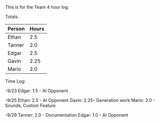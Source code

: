This is for the Team 4 hour log.


Totals: 

| Person   | Hours |
| -------- | ----- |
| Ethan    | 2.5   |
| Tanner   | 2.0   |
| Edgar    | 2.5   |
| Gavin    | 2.25  |
| Mario    | 2.0   |

Time Log:

  -9/23
    Edgar: 1.5 - AI Opponent

  -9/25
    Ethan: 2.5 - AI Opponent
    Gavin: 2.25- Generation work
    Mario: 2.0 - Sounds, Custom Feature

  -9/29
    Tanner: 2.0 - Documentation
    Edgar:  1.0 - AI Opponent
  